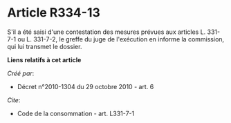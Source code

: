 # Article R334-13

S'il a été saisi d'une contestation des mesures prévues aux articles L. 331-7-1 ou L. 331-7-2, le greffe du juge de
l'exécution en informe la commission, qui lui transmet le dossier.

**Liens relatifs à cet article**

_Créé par_:

  - Décret n°2010-1304 du 29 octobre 2010 - art. 6

_Cite_:

  - Code de la consommation - art. L331-7-1

